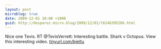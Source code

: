```yaml
---
layout: post
microblog: true
date: 2009-12-01 10:00 +1000
guid: http://desparoz.micro.blog/2009/12/01/t6246395266.html
---
```

Nice one Tevis. RT @TevisVerrett: Interesting battle. Shark v Octopus. View this interesting video. [tinyurl.com/bjeltu](http://tinyurl.com/bjeltu)
